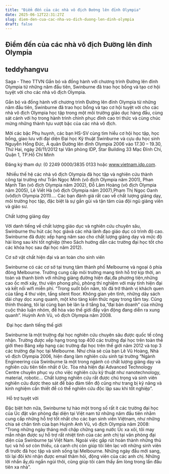 ```yaml
---
title: "Điểm đến của các nhà vô địch Đường lên đỉnh Olympia"
date: 2025-06-12T22:31:27Z
slug: diem-den-cua-cac-nha-vo-dich-duong-len-dinh-olympia
draft: false
---
```


## Điểm đến của các nhà vô địch Đường lên đỉnh Olympia

## teddyhangvu

Saga - Theo TTVN
Gắn bó và đồng hành với chương trình Đường lên đỉnh Olympia từ những năm đầu tiên, Swinburne đã trao học bổng và tạo cơ hội tuyệt vời cho các nhà vô địch Olympia.

Gắn bó và đồng hành với chương trình Đường lên đỉnh Olympia từ những năm đầu tiên, Swinburne đã trao học bổng và tạo cơ hội  tuyệt vời cho các nhà vô địch Olympia học tập trong một môi trường giáo dục hàng đầu, cùng sát cánh với họ trong hành trình chinh phục đỉnh cao tri thức và cùng chúc mừng những thành tựu vượt bậc của các nhà vô địch.

Mời các bậc Phụ huynh, các bạn HS-SV cùng tìm hiểu cơ hội học tập, học bổng, giao lưu với đại diện Đại học Kỹ thuật Swinburne và cựu du học sinh Nguyễn Hồng Đức, Á quân Đường lên đỉnh Olympia 2006 vào 17.30 – 19.30, Thứ Hai, ngày 26/11/2012 tại Văn phòng IDP, Star Building 33 Mạc Đĩnh Chi, Quận 1, TP.Hồ Chí Minh

Đăng ký tham dự: (0 2249 0000/3835 0133 hoặc www.vietnam.idp.com.
 
​
Nhiều thế hệ các nhà vô địch Olympia đã học tập và nghiên cứu thành công tại trường như Trần Ngọc Minh (vô địch Olympia năm 2001), Phan Mạnh Tân (vô địch Olympia năm 2002), Đỗ Lâm Hoàng (vô địch Olympia năm 2005), Lê Viết Hà (vô địch Olympia năm 2007),Phạm Thị Ngọc Oanh (vôđịch Olympia 2011)…. Các bạn đánh giá rất cao về chất lượng giảng dạy, môi trường học tập, đặc biệt là sự gần gũi và tận tâm của đội ngũ giảng viên và giáo sư.

Chất lượng giảng dạy

Với danh tiếng về chất lượng giáo dục và nghiên cứu chuyên sâu, Swinburne thu hút các học giảvà các nhà lãnh đạo giáo dục có trình độ cao. Swinburne đã được xếp hạng năm sao cho chất lượng giảng dạy và mức độ hài lòng sau khi tốt nghiệp (theo Sách hướng dẫn các trường đại học tốt cho các khóa học sau đại học năm 2012).

Cơ sở vật chất hiện đại và an toàn cho sinh viên

Swinburne có các cơ sở tại trung tâm thành phố Melbourne và ngoại ô phía đông Melbourne. Trường cung cấp môi trường mang tính hỗ trợ kịp thời, an toàn và thanh bình với những giảng đường hiện đại,đa phương tiện,những cao ốc mới xây, thư viện phong phú, phòng thí nghiệm với máy tính hiện đại và kết nối wifi miễn phí. “Trong suốt bốn năm, tôi đã trở thành vị khách quen của tầng 4 thư viện, tầng silent floor. Không gian yên tĩnh, những dãy sách dài chạy dọc xung quanh, một kho tàng kiến thức ngay trong tầm tay. Cũng thỉnh thoảng, tôi lại cùng bạn bè lân la ở tầng ba,“đại bản doanh” của những cuộc thảo luận nhóm, để hòa vào thế giới đầy vận động đang diễn ra xung quanh”. Huỳnh Anh Vũ, vô địch Olympia năm 2008.
 
​
Đại học danh tiếng thế giới

Swinburne là một trường đại học nghiên cứu chuyên sâu được quốc tế công nhận. Trường được xếp hạng trong top 400 các trường đại học trên toàn thế giới theo Bảng xếp hạng các trường đại học trên thế giới năm 2012 và top 3 các trường đại học tại Melbourne. Như chia sẻ của bạn Lê Vũ Hoàng, Nhà vô địch Olympia 2006, hiện đang làm nghiên cứu sinh tại trường “Ngành Engineering của Swinburne là một trong ngành có chất lượng giảng dạy và nghiên cứu tiên tiến nhất ở Úc. Tòa nhà hiện đại Advanced Technology Centre chuyên phục vụ cho việc nghiên cứu kỹ thuật như nanotechnology, material, robotic... Chất lượng nghiên cứu rất được chú trọng và sinh viên nghiên cứu được theo sát để bảo đảm tiến độ cũng như trang bị kỹ năng và kinh nghiệm cần thiết để có thể nghiên cứu độc lập sau khi tốt nghiệp”.
 
​
Hỗ trợ tuyệt vời

Đặc biệt hơn nữa, Swinburne tự hào một trong số rất ít các trường đại học của Úc đặt văn phòng đại diện tại Việt nam từ những năm đầu tiên nhằm cung cấp những hỗ trợ tốt nhất cho các bạn sinh viên Việtnam, như những chia sẻ chân tình của bạn Huỳnh Anh Vũ, vô địch Olympia năm 2008: “Trong những ngày tháng mới chập chững sang nước Úc xa xôi, tôi may mắn nhận được sự hỗ trợ rất nhiệt tình của các anh chị tại văn phòng đại diện của Swinburne tại Việt Nam. Ngoài việc gấp rút hoàn thành những thủ tục và hồ sơ còn thiếu, cá canh chị còn giúp tôi liên lạc với những sinh viên đi trước đã học tập và sinh sống tại Melbourne. Những ngày đầu mới sang, tôi lại đôi khi nhận được email thăm hỏi, động viên của các anh chị. Những lời nhắn ấy,dù ngắn ngủi thôi, cũng giúp tôi cảm thấy ấm lòng trong lần đầu tiên xa nhà”.
 
​